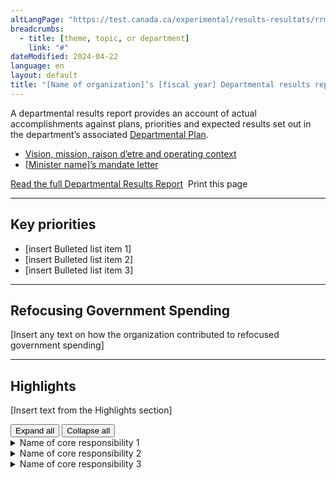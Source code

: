 ```yaml
---
altLangPage: "https://test.canada.ca/experimental/results-resultats/rrm-en-un-coup-doeil.html"
breadcrumbs:
  - title: [theme, topic, or department]
    link: "#"
dateModified: 2024-04-22
language: en
layout: default
title: "[Name of organization]’s [fiscal year] Departmental results report: At a glance"
---
```


<link rel="stylesheet" type="text/css" href="results-resultats/css/theme.min.css" />
<div class="mwsgeneric-base-html parbase section">
  <p>A departmental results report provides an  account of actual accomplishments against plans, priorities and expected  results set out in the department&rsquo;s associated <a href="https://test.canada.ca/experimental/departmental-plans-ministeriels/dp-at-glance.html">Departmental  Plan</a>.</p>
<ul>
    <li><a href="#">Vision, mission, raison d&#8217;etre and operating context</a></li>
    <li><a href="#">[Minister name]&#8217;s mandate letter</a></li>
  </ul> 

 
  <div class="clearfix"></div>
  <section class="mrgn-tp-lg">
    <p><a href="https://test.canada.ca/experimental/results-resultats/drr-full-page.html" class="btn btn-primary btn-lg">Read the full Departmental Results Report</a> <span class="wb-toggle" data-toggle="{&quot;selector&quot;: &quot;main summary&quot;, &quot;print&quot;: &quot;on&quot;}"></span> <a onclick="window.print()" class="btn btn-default btn-lg"><span class="glyphicon glyphicon-print" aria-hidden="true"></span>&nbsp;Print this page</a> </p>
  </section>
  <hr>
  <section class="mrgn-bttm-lg mrgn-tp-lg">
    <h2>Key priorities</h2>
    <ul>
      <li>[insert Bulleted list item 1]</li>
      <li>[insert Bulleted list item 2]</li>
      <li>[insert Bulleted list item 3]</li>
    </ul>
  </section>
  <hr>
  <section class="mrgn-bttm-lg mrgn-tp-lg">
    <h2>Refocusing Government Spending</h2>
    <p>[Insert any text on how the organization contributed to refocused government spending]</p>
  </section>
  <hr>
  <section class="mrgn-bttm-lg mrgn-tp-lg">
    <h2>Highlights</h2>
    <p>[Insert text from the Highlights section]</p>
   <section id="cores"> <div class="btn-group mrgn-bttm-md">
<button type="button" class="btn btn-default wb-toggle" data-toggle="{&quot;selector&quot;: &quot;details&quot;, &quot;parent&quot;: &quot;#cores&quot;, &quot;type&quot;: &quot;on&quot;}">Expand all</button>
<button type="button" class="btn btn-default wb-toggle" data-toggle="{&quot;selector&quot;: &quot;details&quot;, &quot;parent&quot;: &quot;#cores&quot;, &quot;type&quot;: &quot;off&quot;}">Collapse all</button>
</div>
      <details class="brdr-tp brdr-rght brdr-bttm brdr-lft">
        <summary class="wb-toggle" data-toggle='{"print":"on"}'>Name of core responsibility 1</summary>
        <section>
            <p><strong>Actual spending:</strong> [Insert amount]</p>
            <p><strong>Actual human resources:</strong> [Insert number]</p>
            <p><strong>Departmental results:</strong></p>
              <ul>
                <li>[insert Bulleted list  item 1]</li>
                <li>[insert Bulleted list  item 2]</li>
                <li>[insert Bulleted list  item 3]</li>
              </ul>
        <p>More information about [name of core responsibility]  can be found in the <a href="#">Results achieved for core responsibilities and internal services</a> [hyperlink to full plan, core responsibility 1, progress on results section] section of the full Departmental  Results Report.</p> </section>
      </details>
      <details class="brdr-tp brdr-rght brdr-bttm brdr-lft">
        <summary class="wb-toggle" data-toggle='{"print":"on"}'>Name of core responsibility 2</summary>
        <section>
            <p><strong>Actual spending:</strong> [Insert amount]</p>
            <p><strong>Actual human resources:</strong> [Insert number]</p>
            <p><strong>Departmental results:</strong></p>
              <ul>
                <li>[insert Bulleted list  item 1]</li>
                <li>[insert Bulleted list  item 2]</li>
                <li>[insert Bulleted list  item 3]</li>
              </ul>
        <p>More information about [name of core responsibility]  can be found in the <a href="#">Results achieved for core responsibilities and internal services</a> [hyperlink to full plan, core responsibility 2, progress on results section] section of the full Departmental  Results Report.</p> </section>
      </details>
      <details class="brdr-tp brdr-rght brdr-bttm brdr-lft">
        <summary class="wb-toggle" data-toggle='{"print":"on"}'>Name of core responsibility 3</summary>
        <section>
            <p><strong>Actual spending:</strong> [Insert amount]</p>
            <p><strong>Actual human resources:</strong> [Insert number]</p>
            <p><strong>Departmental results:</strong></p>
              <ul>
                <li>[insert Bulleted list  item 1]</li>
                <li>[insert Bulleted list  item 2]</li>
                <li>[insert Bulleted list  item 3]</li>
              </ul>
        <p>More information about [name of core responsibility]  can be found in the <a href="#">Results achieved for core responsibilities and internal services</a> [hyperlink to full plan, core responsibility 3, progress on results section] section of the full Departmental  Results Report.</p> </section>
      </details>
    </section>
  </section>
</div>
